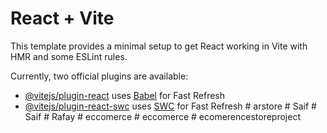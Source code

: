 # React + Vite

This template provides a minimal setup to get React working in Vite with HMR and some ESLint rules.

Currently, two official plugins are available:

- [@vitejs/plugin-react](https://github.com/vitejs/vite-plugin-react/blob/main/packages/plugin-react/README.md) uses [Babel](https://babeljs.io/) for Fast Refresh
- [@vitejs/plugin-react-swc](https://github.com/vitejs/vite-plugin-react-swc) uses [SWC](https://swc.rs/) for Fast Refresh
#   a r s t o r e  
 #   S a i f  
 #   S a i f  
 #   R a f a y  
 #   e c c o m e r c e  
 #   e c c o m e r c e  
 #   e c o m e r e n c e s t o r e p r o j e c t  
 